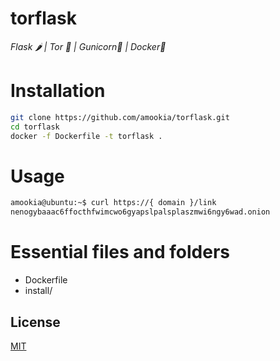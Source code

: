 # torflask
*Flask 🌶️ | Tor 🧅 | Gunicorn🦄  | Docker🐳*

# Installation
```bash
git clone https://github.com/amookia/torflask.git
cd torflask
docker -f Dockerfile -t torflask .
```

# Usage
```bash
amookia@ubuntu:~$ curl https://{ domain }/link
nenogybaaac6ffocthfwimcwo6gyapslpalsplaszmwi6ngy6wad.onion
```

# Essential files and folders
* Dockerfile
* install/


## License
[MIT](https://choosealicense.com/licenses/mit/)
